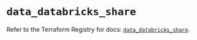 # `data_databricks_share`

Refer to the Terraform Registry for docs: [`data_databricks_share`](https://registry.terraform.io/providers/databricks/databricks/1.36.0/docs/data-sources/share).
